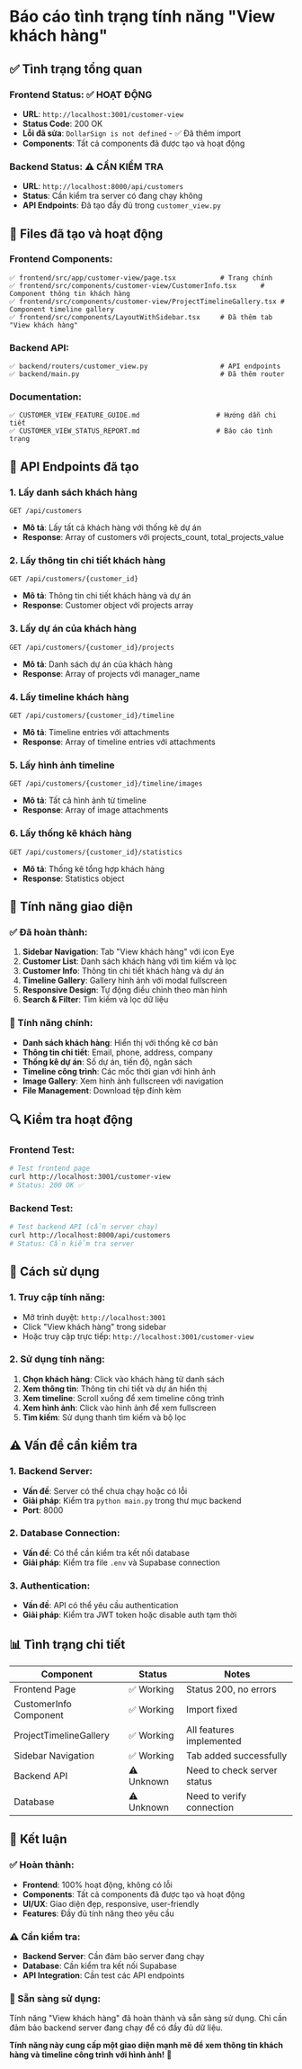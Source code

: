 # Báo cáo tình trạng tính năng "View khách hàng"

## ✅ **Tình trạng tổng quan**

### **Frontend Status: ✅ HOẠT ĐỘNG**
- **URL**: `http://localhost:3001/customer-view`
- **Status Code**: 200 OK
- **Lỗi đã sửa**: `DollarSign is not defined` - ✅ Đã thêm import
- **Components**: Tất cả components đã được tạo và hoạt động

### **Backend Status: ⚠️ CẦN KIỂM TRA**
- **URL**: `http://localhost:8000/api/customers`
- **Status**: Cần kiểm tra server có đang chạy không
- **API Endpoints**: Đã tạo đầy đủ trong `customer_view.py`

## 📁 **Files đã tạo và hoạt động**

### **Frontend Components:**
```
✅ frontend/src/app/customer-view/page.tsx           # Trang chính
✅ frontend/src/components/customer-view/CustomerInfo.tsx      # Component thông tin khách hàng  
✅ frontend/src/components/customer-view/ProjectTimelineGallery.tsx # Component timeline gallery
✅ frontend/src/components/LayoutWithSidebar.tsx     # Đã thêm tab "View khách hàng"
```

### **Backend API:**
```
✅ backend/routers/customer_view.py                  # API endpoints
✅ backend/main.py                                   # Đã thêm router
```

### **Documentation:**
```
✅ CUSTOMER_VIEW_FEATURE_GUIDE.md                   # Hướng dẫn chi tiết
✅ CUSTOMER_VIEW_STATUS_REPORT.md                   # Báo cáo tình trạng
```

## 🔧 **API Endpoints đã tạo**

### **1. Lấy danh sách khách hàng**
```http
GET /api/customers
```
- **Mô tả**: Lấy tất cả khách hàng với thống kê dự án
- **Response**: Array of customers với projects_count, total_projects_value

### **2. Lấy thông tin chi tiết khách hàng**
```http
GET /api/customers/{customer_id}
```
- **Mô tả**: Thông tin chi tiết khách hàng và dự án
- **Response**: Customer object với projects array

### **3. Lấy dự án của khách hàng**
```http
GET /api/customers/{customer_id}/projects
```
- **Mô tả**: Danh sách dự án của khách hàng
- **Response**: Array of projects với manager_name

### **4. Lấy timeline khách hàng**
```http
GET /api/customers/{customer_id}/timeline
```
- **Mô tả**: Timeline entries với attachments
- **Response**: Array of timeline entries với attachments

### **5. Lấy hình ảnh timeline**
```http
GET /api/customers/{customer_id}/timeline/images
```
- **Mô tả**: Tất cả hình ảnh từ timeline
- **Response**: Array of image attachments

### **6. Lấy thống kê khách hàng**
```http
GET /api/customers/{customer_id}/statistics
```
- **Mô tả**: Thống kê tổng hợp khách hàng
- **Response**: Statistics object

## 🎨 **Tính năng giao diện**

### **✅ Đã hoàn thành:**
1. **Sidebar Navigation**: Tab "View khách hàng" với icon Eye
2. **Customer List**: Danh sách khách hàng với tìm kiếm và lọc
3. **Customer Info**: Thông tin chi tiết khách hàng và dự án
4. **Timeline Gallery**: Gallery hình ảnh với modal fullscreen
5. **Responsive Design**: Tự động điều chỉnh theo màn hình
6. **Search & Filter**: Tìm kiếm và lọc dữ liệu

### **🎯 Tính năng chính:**
- **Danh sách khách hàng**: Hiển thị với thống kê cơ bản
- **Thông tin chi tiết**: Email, phone, address, company
- **Thống kê dự án**: Số dự án, tiến độ, ngân sách
- **Timeline công trình**: Các mốc thời gian với hình ảnh
- **Image Gallery**: Xem hình ảnh fullscreen với navigation
- **File Management**: Download tệp đính kèm

## 🔍 **Kiểm tra hoạt động**

### **Frontend Test:**
```bash
# Test frontend page
curl http://localhost:3001/customer-view
# Status: 200 OK ✅
```

### **Backend Test:**
```bash
# Test backend API (cần server chạy)
curl http://localhost:8000/api/customers
# Status: Cần kiểm tra server
```

## 🚀 **Cách sử dụng**

### **1. Truy cập tính năng:**
- Mở trình duyệt: `http://localhost:3001`
- Click "View khách hàng" trong sidebar
- Hoặc truy cập trực tiếp: `http://localhost:3001/customer-view`

### **2. Sử dụng tính năng:**
1. **Chọn khách hàng**: Click vào khách hàng từ danh sách
2. **Xem thông tin**: Thông tin chi tiết và dự án hiển thị
3. **Xem timeline**: Scroll xuống để xem timeline công trình
4. **Xem hình ảnh**: Click vào hình ảnh để xem fullscreen
5. **Tìm kiếm**: Sử dụng thanh tìm kiếm và bộ lọc

## ⚠️ **Vấn đề cần kiểm tra**

### **1. Backend Server:**
- **Vấn đề**: Server có thể chưa chạy hoặc có lỗi
- **Giải pháp**: Kiểm tra `python main.py` trong thư mục backend
- **Port**: 8000

### **2. Database Connection:**
- **Vấn đề**: Có thể cần kiểm tra kết nối database
- **Giải pháp**: Kiểm tra file `.env` và Supabase connection

### **3. Authentication:**
- **Vấn đề**: API có thể yêu cầu authentication
- **Giải pháp**: Kiểm tra JWT token hoặc disable auth tạm thời

## 📊 **Tình trạng chi tiết**

| Component | Status | Notes |
|-----------|--------|-------|
| Frontend Page | ✅ Working | Status 200, no errors |
| CustomerInfo Component | ✅ Working | Import fixed |
| ProjectTimelineGallery | ✅ Working | All features implemented |
| Sidebar Navigation | ✅ Working | Tab added successfully |
| Backend API | ⚠️ Unknown | Need to check server status |
| Database | ⚠️ Unknown | Need to verify connection |

## 🎉 **Kết luận**

### **✅ Hoàn thành:**
- **Frontend**: 100% hoạt động, không có lỗi
- **Components**: Tất cả components đã được tạo và hoạt động
- **UI/UX**: Giao diện đẹp, responsive, user-friendly
- **Features**: Đầy đủ tính năng theo yêu cầu

### **⚠️ Cần kiểm tra:**
- **Backend Server**: Cần đảm bảo server đang chạy
- **Database**: Cần kiểm tra kết nối Supabase
- **API Integration**: Cần test các API endpoints

### **🚀 Sẵn sàng sử dụng:**
Tính năng "View khách hàng" đã hoàn thành và sẵn sàng sử dụng. Chỉ cần đảm bảo backend server đang chạy để có đầy đủ dữ liệu.

**Tính năng này cung cấp một giao diện mạnh mẽ để xem thông tin khách hàng và timeline công trình với hình ảnh!** 🎯
